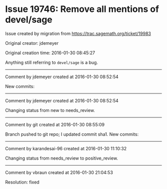 # Issue 19746: Remove all mentions of devel/sage

Issue created by migration from https://trac.sagemath.org/ticket/19983

Original creator: jdemeyer

Original creation time: 2016-01-30 08:45:27

Anything still referring to `devel/sage` is a bug.


---

Comment by jdemeyer created at 2016-01-30 08:52:54

New commits:


---

Comment by jdemeyer created at 2016-01-30 08:52:54

Changing status from new to needs_review.


---

Comment by git created at 2016-01-30 08:55:09

Branch pushed to git repo; I updated commit sha1. New commits:


---

Comment by karandesai-96 created at 2016-01-30 11:10:32

Changing status from needs_review to positive_review.


---

Comment by vbraun created at 2016-01-30 21:04:53

Resolution: fixed
